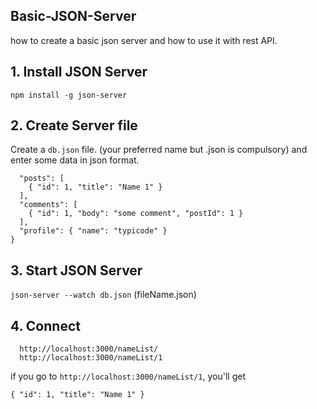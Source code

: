 ## Basic-JSON-Server
how to create a basic json server and how to use it with rest API.  

## 1. Install JSON Server
`npm install -g json-server`

## 2. Create Server file
Create a `db.json` file. (your preferred name but .json is compulsory)
and enter some data in json format.
```{
  "posts": [
    { "id": 1, "title": "Name 1" }
  ],
  "comments": [
    { "id": 1, "body": "some comment", "postId": 1 }
  ],
  "profile": { "name": "typicode" }
}
```

## 3. Start JSON Server
`json-server --watch db.json` (fileName.json)

## 4. Connect
```http://localhost:3000/
  http://localhost:3000/nameList/
  http://localhost:3000/nameList/1
  ```

if you go to `http://localhost:3000/nameList/1`, you'll get<br>

```{ "id": 1, "title": "Name 1" }```
